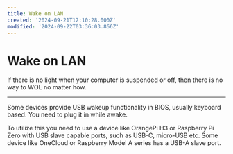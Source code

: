 ```yaml
---
title: Wake on LAN
created: '2024-09-21T12:10:28.000Z'
modified: '2024-09-22T03:36:03.866Z'
---
```


# Wake on LAN

If there is no light when your computer is suspended or off, then there is no way to WOL no matter how.

---

Some devices provide USB wakeup functionality in BIOS, usually keyboard based. You need to plug it in while awake.

To utilize this you need to use a device like OrangePi H3 or Raspberry Pi Zero with USB slave capable ports, such as USB-C, micro-USB etc. Some device like OneCloud or Raspberry Model A series has a USB-A slave port.

